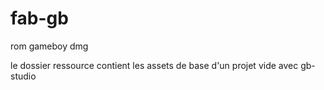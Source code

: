# fab-gb
rom gameboy dmg

le dossier ressource contient les assets de base d'un projet vide avec gb-studio
